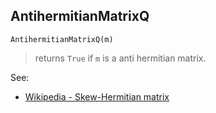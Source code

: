 ## AntihermitianMatrixQ

``` 
AntihermitianMatrixQ(m)
``` 

> returns `True` if `m` is a anti hermitian matrix.

See:  
* [Wikipedia - Skew-Hermitian matrix](https://en.wikipedia.org/wiki/Skew-Hermitian_matrix)
 